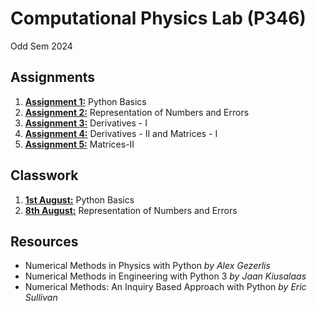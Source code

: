 # Computational Physics Lab (P346)
Odd Sem 2024

## Assignments

1. [**Assignment 1:**](assignments/assignment1.ipynb) Python Basics
2. [**Assignment 2:**](assignments/assignment2.ipynb) Representation of Numbers and Errors
3. [**Assignment 3:**](assignments/assignment3.ipynb) Derivatives - I
4. [**Assignment 4:**](assignments/assignment4.ipynb) Derivatives - II and Matrices - I
5. [**Assignment 5:**](assignments/assignment5.ipynb) Matrices-II

## Classwork

1. [**1st August:**](classwork/1_August_2024.ipynb) Python Basics
2. [**8th August:**](classwork/8_August_2024.ipynb) Representation of Numbers and Errors

## Resources

- Numerical Methods in Physics with Python *by Alex Gezerlis*
- Numerical Methods in Engineering with Python 3 *by Jaan Kiusalaas*
- Numerical Methods: An Inquiry Based Approach with Python *by Eric Sullivan*